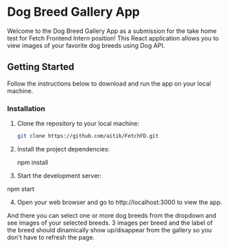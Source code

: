 # Dog Breed Gallery App

Welcome to the Dog Breed Gallery App as a submission for the take home test for Fetch Frontend Intern position! This React application allows you to view images of your favorite dog breeds using Dog API.

## Getting Started

Follow the instructions below to download and run the app on your local machine.

### Installation

1. Clone the repository to your local machine:

   ```bash
   git clone https://github.com/aitik/FetchFD.git
   
2. Install the project dependencies:

   npm install

3. Start the development server:

  npm start

4. Open your web browser and go to http://localhost:3000 to view the app.

And there you can select one or more dog breeds from the dropdown and see images of your selected breeds. 3 images per breed and the label of the breed should dinamically show up/disappear from the gallery so you don't have to refresh the page.


